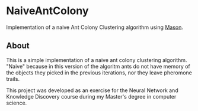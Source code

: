 # NaiveAntColony
Implementation of a naive Ant Colony Clustering algorithm using [Mason](http://cs.gmu.edu/~eclab/projects/mason/).

## About
This is a simple implementation of a naive ant colony clustering algorithm.
"Naive" because in this version of the algoritm ants do not have memory of the objects they picked in the previous iterations, nor they leave pheromone trails.

This project was developed as an exercise for the Neural Network and Knowledge Discovery course during my Master's degree in computer science.
